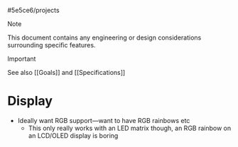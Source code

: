 #5e5ce6/projects 

> [!NOTE]  
> This document contains any engineering or design considerations surrounding specific features.

> [!IMPORTANT]  
> See also [[Goals]] and [[Specifications]]

# Display

- Ideally want RGB support—want to have RGB rainbows etc
	- This only really works with an LED matrix though, an RGB rainbow on an LCD/OLED display is boring
 